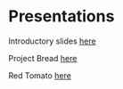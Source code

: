 
# Presentations

Introductory slides [here](https://drive.google.com/open?id=1JoiLLSH_Bi-Hj7rO5TTVyYN6YNvNJYKS)

Project Bread [here](https://drive.google.com/open?id=146WEpaBjRCLQE5GBnKqZnDM3D3jxDz-A)

Red Tomato [here](https://drive.google.com/open?id=1prW35ihO83YpnfaPviTcLBpKjT38CxwJ)
